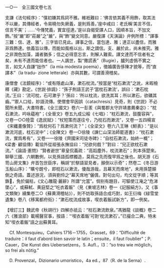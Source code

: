 一○一　全三國文卷七五

支謙《法句經序》：“僕初嫌其爲詞不雅。維衹難曰：‘佛言依其義不用飾，取其法不以嚴，其傳經者，令易曉勿失厥義，是則爲善。’座中咸曰：老氏稱‘美言不信，信言不美’；……‘今傳梵義，實宜徑達。’是以自偈受譯人口，因順本旨，不加文飾。”按“嚴”即“莊嚴”之“嚴”，與“飾”變文同意。嚴復譯《天演論》弁例所標：“譯事三難：信、達、雅”，三字皆已見此。譯事之信，當包達、雅；達正以盡信，而雅非爲飾達。依義旨以傳，而能如風格以出，斯之謂信。支、嚴於此，尚未推究。雅之非潤色加藻，識者猶多；信之必得意忘言，則解人難索。譯文達而不信者有之矣，未有不達而能信者也。一人諷世，製“撒謊表”（Bugie），臚列虚僞不實之言，如文人自謙“拙作”（la mia modesta poema），徵婚廣告侈陳才貌等，而“直譯本”（la tradu-
zione letterale）亦與其數，可謂善滑稽矣。

康僧會《法鏡經序》：“或有隱處山澤，漱石枕流。”按當是“枕石漱流”之訛，未暇檢釋《藏》勘定。《世説·排調》：“孫子荆語王武子‘當枕石漱流’，誤曰：‘漱石枕流。’王曰：‘流可枕，石可漱乎？’孫曰：‘所以枕流，欲洗其耳；所以漱石，欲礪其齒。’”禦人口给，妙語流傳。使僧會早因誤（catachresis）見奇，則《世説》不必聞所未聞，大書特書。《全三國文》卷六一彭羕《與蜀郡太守許靖書薦秦宓》：“枕石漱流，吟咏藴袍”；《全晉文》卷五九成公綏《七唱》：“枕石漱流，鼓腹容與”，又卷一○○陸雲《逸民賦》：“杖短策而遂往兮，乃枕石而漱流”，又卷一五四楊宣《宋纖畫像贊》：“爲枕何石？爲漱何流？”；《全梁文》卷六八王琳《䱇表》：“是以漱流河底，枕石泥中”；《全陳文》卷一○徐陵《諫仁山深法師罷道書》：“枕石漱流，實爲希有”，又卷一一徐陵《齊國宋司徒寺碑》：“自枕石漱流，始終一概”；《梁書·
顧協傳》載協外從祖張永撫協曰：“兒欲何戲？”對曰：“兒正欲枕石漱流。”《論語·憲問》“賢者避世”章皇侃義疏：“高蹈塵外，枕流漱石”；則本孫楚來。聊舉三國、六朝數例，以見孫語孤標獨造，莫爲之先而復罕爲之後也。胡天游《石笥山房文集》弁首包世臣序，稱胡“於駢語習見者，顛倒以示奇”；然卷二《冬日游玉船山序》：“曠兮朗兮，即枕石以漱流，優哉游哉，且幕天而席地”，未用孫楚顛倒之奇語。蓋述游況，須與劉伶之“幕天席地”儷偶，對句出句，均文從字順；等其銖𨨄，免於偏枯，《文心雕龍·麗辭》所謂“允當”。倘别有題目，可驅使江淹之“危涕墜心”，或蘇軾、黄庭堅之“吃衣着飯”（見《東坡志林》卷一《記服絹方》，又《事文類聚》續集卷二○《蘇黄滑稽帖》），則不妨取孫語合成巧對，如王衍梅《緑雪堂遺集》卷八《移寓都府街》：“漱石枕流成故事，喫衣着飯試新方”，即一例矣。

【增訂三】魏武帝《秋胡行》四解亦祇云：“枕石漱流飲泉。”馮猶龍《談概》卷二六《雅浪部》載楊醫官事，按語：“‘喫衣着飯’可對‘枕流漱石’。”已撮合二典，特未知“喫衣着飯”語之出蘇黄耳。











　Cf. Montesquieu，Cahiers 1716－1755，Grasset，69：“Difficulté de traduire：il faut d’abord bien savoir le latin；ensuite，il faut l’oublier”；P. Cauer，Die Kunst des Uebersetzens，5. Aufl.，l3：“so treu wie möglìch，so frei als nötig.”

　D. Provenzal，Dizionario umoristico，4a ed.，87（R. de la Serna）.